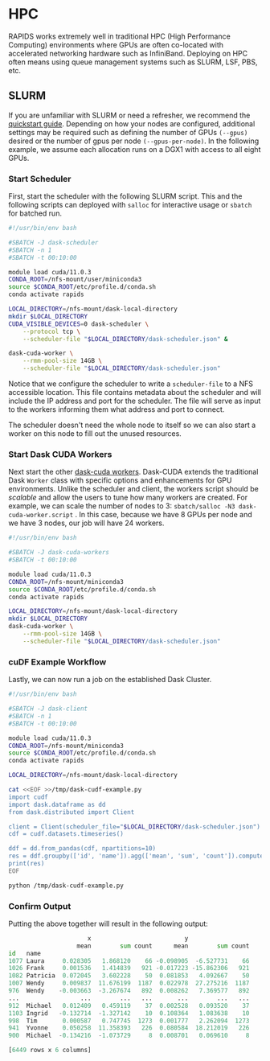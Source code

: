 
# HPC

RAPIDS works extremely well in traditional HPC (High Performance Computing) environments where GPUs are often co-located with accelerated networking hardware such as InfiniBand. Deploying on HPC often means using queue management systems such as SLURM, LSF, PBS, etc.

## SLURM

If you are unfamiliar with SLURM or need a refresher, we recommend the [quickstart guide](https://slurm.schedmd.com/quickstart.html).
Depending on how your nodes are configured, additional settings may be required such as defining the number of GPUs `(--gpus)` desired or the number of gpus per node `(--gpus-per-node)`.
In the following example, we assume each allocation runs on a DGX1 with access to all eight GPUs.


### Start Scheduler
First, start the scheduler with the following SLURM script.  This and the following scripts can deployed with `salloc` for interactive usage or `sbatch` for batched run.

```bash
#!/usr/bin/env bash

#SBATCH -J dask-scheduler
#SBATCH -n 1
#SBATCH -t 00:10:00

module load cuda/11.0.3
CONDA_ROOT=/nfs-mount/user/miniconda3
source $CONDA_ROOT/etc/profile.d/conda.sh
conda activate rapids

LOCAL_DIRECTORY=/nfs-mount/dask-local-directory
mkdir $LOCAL_DIRECTORY
CUDA_VISIBLE_DEVICES=0 dask-scheduler \
    --protocol tcp \
    --scheduler-file "$LOCAL_DIRECTORY/dask-scheduler.json" &

dask-cuda-worker \
    --rmm-pool-size 14GB \
    --scheduler-file "$LOCAL_DIRECTORY/dask-scheduler.json"
```

Notice that we configure the scheduler to write a `scheduler-file` to a NFS accessible location.  This file contains metadata about the scheduler and will
include the IP address and port for the scheduler.  The file will serve as input to the workers informing them what address and port to connect.

The scheduler doesn't need the whole node to itself so we can also start a worker on this node to fill out the unused resources.


### Start Dask CUDA Workers
Next start the other [dask-cuda workers](https://dask-cuda.readthedocs.io/). Dask-CUDA extends the traditional Dask `Worker` class with specific options and enhancements for GPU environments.  Unlike the scheduler and client, the workers script should be _scalable_ and allow the users to tune how many workers are created.
For example, we can scale the number of nodes to 3: `sbatch/salloc -N3 dask-cuda-worker.script` .  In this case, because we have 8 GPUs per node and we have 3 nodes,
our job will have 24 workers.


```bash
#!/usr/bin/env bash

#SBATCH -J dask-cuda-workers
#SBATCH -t 00:10:00

module load cuda/11.0.3
CONDA_ROOT=/nfs-mount/miniconda3
source $CONDA_ROOT/etc/profile.d/conda.sh
conda activate rapids

LOCAL_DIRECTORY=/nfs-mount/dask-local-directory
mkdir $LOCAL_DIRECTORY
dask-cuda-worker \
    --rmm-pool-size 14GB \
    --scheduler-file "$LOCAL_DIRECTORY/dask-scheduler.json"
```


### cuDF Example Workflow
Lastly, we can now run a job on the established Dask Cluster.

```bash
#!/usr/bin/env bash

#SBATCH -J dask-client
#SBATCH -n 1
#SBATCH -t 00:10:00

module load cuda/11.0.3
CONDA_ROOT=/nfs-mount/miniconda3
source $CONDA_ROOT/etc/profile.d/conda.sh
conda activate rapids

LOCAL_DIRECTORY=/nfs-mount/dask-local-directory

cat <<EOF >>/tmp/dask-cudf-example.py
import cudf
import dask.dataframe as dd
from dask.distributed import Client

client = Client(scheduler_file="$LOCAL_DIRECTORY/dask-scheduler.json")
cdf = cudf.datasets.timeseries()

ddf = dd.from_pandas(cdf, npartitions=10)
res = ddf.groupby(['id', 'name']).agg(['mean', 'sum', 'count']).compute()
print(res)
EOF

python /tmp/dask-cudf-example.py
```


### Confirm Output
Putting the above together will result in the following output:

```python
                      x                          y
                   mean        sum count      mean        sum count
id   name
1077 Laura     0.028305   1.868120    66 -0.098905  -6.527731    66
1026 Frank     0.001536   1.414839   921 -0.017223 -15.862306   921
1082 Patricia  0.072045   3.602228    50  0.081853   4.092667    50
1007 Wendy     0.009837  11.676199  1187  0.022978  27.275216  1187
976  Wendy    -0.003663  -3.267674   892  0.008262   7.369577   892
...                 ...        ...   ...       ...        ...   ...
912  Michael   0.012409   0.459119    37  0.002528   0.093520    37
1103 Ingrid   -0.132714  -1.327142    10  0.108364   1.083638    10
998  Tim       0.000587   0.747745  1273  0.001777   2.262094  1273
941  Yvonne    0.050258  11.358393   226  0.080584  18.212019   226
900  Michael  -0.134216  -1.073729     8  0.008701   0.069610     8

[6449 rows x 6 columns]
```
<br/><br/>